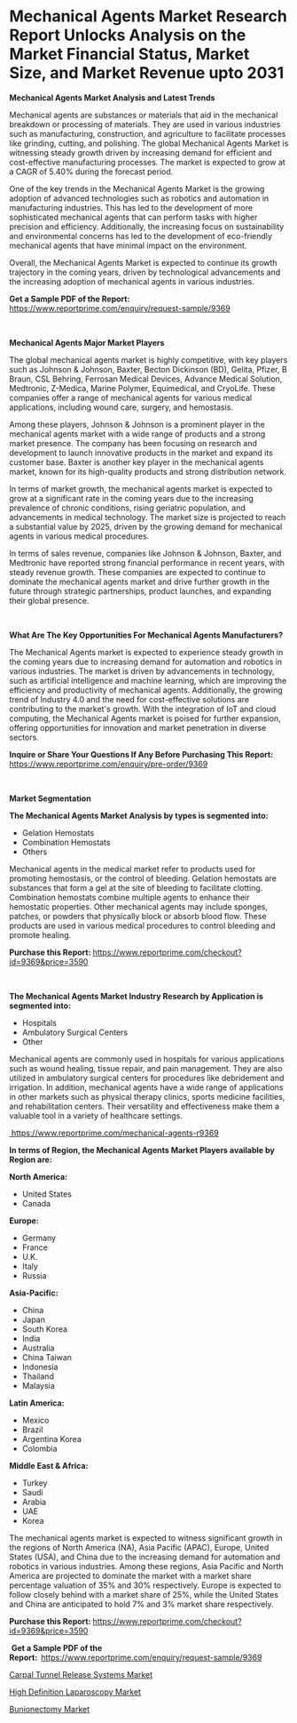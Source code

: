 <p><h1>Mechanical Agents Market Research Report Unlocks Analysis on the Market Financial Status, Market Size, and Market Revenue upto 2031</h1></p><p><strong>Mechanical Agents Market Analysis and Latest Trends</strong></p>
<p><p>Mechanical agents are substances or materials that aid in the mechanical breakdown or processing of materials. They are used in various industries such as manufacturing, construction, and agriculture to facilitate processes like grinding, cutting, and polishing. The global Mechanical Agents Market is witnessing steady growth driven by increasing demand for efficient and cost-effective manufacturing processes. The market is expected to grow at a CAGR of 5.40% during the forecast period.</p><p>One of the key trends in the Mechanical Agents Market is the growing adoption of advanced technologies such as robotics and automation in manufacturing industries. This has led to the development of more sophisticated mechanical agents that can perform tasks with higher precision and efficiency. Additionally, the increasing focus on sustainability and environmental concerns has led to the development of eco-friendly mechanical agents that have minimal impact on the environment.</p><p>Overall, the Mechanical Agents Market is expected to continue its growth trajectory in the coming years, driven by technological advancements and the increasing adoption of mechanical agents in various industries.</p></p>
<p><strong>Get a Sample PDF of the Report:&nbsp;</strong> <a href="https://www.reportprime.com/enquiry/request-sample/9369">https://www.reportprime.com/enquiry/request-sample/9369</a></p>
<p>&nbsp;</p>
<p><strong>Mechanical Agents Major Market Players</strong></p>
<p><p>The global mechanical agents market is highly competitive, with key players such as Johnson & Johnson, Baxter, Becton Dickinson (BD), Gelita, Pfizer, B Braun, CSL Behring, Ferrosan Medical Devices, Advance Medical Solution, Medtronic, Z-Medica, Marine Polymer, Equimedical, and CryoLife. These companies offer a range of mechanical agents for various medical applications, including wound care, surgery, and hemostasis.</p><p>Among these players, Johnson & Johnson is a prominent player in the mechanical agents market with a wide range of products and a strong market presence. The company has been focusing on research and development to launch innovative products in the market and expand its customer base. Baxter is another key player in the mechanical agents market, known for its high-quality products and strong distribution network.</p><p>In terms of market growth, the mechanical agents market is expected to grow at a significant rate in the coming years due to the increasing prevalence of chronic conditions, rising geriatric population, and advancements in medical technology. The market size is projected to reach a substantial value by 2025, driven by the growing demand for mechanical agents in various medical procedures.</p><p>In terms of sales revenue, companies like Johnson & Johnson, Baxter, and Medtronic have reported strong financial performance in recent years, with steady revenue growth. These companies are expected to continue to dominate the mechanical agents market and drive further growth in the future through strategic partnerships, product launches, and expanding their global presence.</p></p>
<p>&nbsp;</p>
<p><strong>What Are The Key Opportunities For Mechanical Agents Manufacturers?</strong></p>
<p><p>The Mechanical Agents market is expected to experience steady growth in the coming years due to increasing demand for automation and robotics in various industries. The market is driven by advancements in technology, such as artificial intelligence and machine learning, which are improving the efficiency and productivity of mechanical agents. Additionally, the growing trend of Industry 4.0 and the need for cost-effective solutions are contributing to the market's growth. With the integration of IoT and cloud computing, the Mechanical Agents market is poised for further expansion, offering opportunities for innovation and market penetration in diverse sectors.</p></p>
<p><strong>Inquire or Share Your Questions If Any Before Purchasing This Report:</strong> <a href="https://www.reportprime.com/enquiry/pre-order/9369">https://www.reportprime.com/enquiry/pre-order/9369</a></p>
<p>&nbsp;</p>
<p><strong>Market Segmentation</strong></p>
<p><strong>The Mechanical Agents Market Analysis by types is segmented into:</strong></p>
<p><ul><li>Gelation Hemostats</li><li>Combination Hemostats</li><li>Others</li></ul></p>
<p><p>Mechanical agents in the medical market refer to products used for promoting hemostasis, or the control of bleeding. Gelation hemostats are substances that form a gel at the site of bleeding to facilitate clotting. Combination hemostats combine multiple agents to enhance their hemostatic properties. Other mechanical agents may include sponges, patches, or powders that physically block or absorb blood flow. These products are used in various medical procedures to control bleeding and promote healing.</p></p>
<p><strong>Purchase this Report:&nbsp;</strong><a href="https://www.reportprime.com/checkout?id=9369&price=3590">https://www.reportprime.com/checkout?id=9369&price=3590</a></p>
<p>&nbsp;</p>
<p><strong>The Mechanical Agents Market Industry Research by Application is segmented into:</strong></p>
<p><ul><li>Hospitals</li><li>Ambulatory Surgical Centers</li><li>Other</li></ul></p>
<p><p>Mechanical agents are commonly used in hospitals for various applications such as wound healing, tissue repair, and pain management. They are also utilized in ambulatory surgical centers for procedures like debridement and irrigation. In addition, mechanical agents have a wide range of applications in other markets such as physical therapy clinics, sports medicine facilities, and rehabilitation centers. Their versatility and effectiveness make them a valuable tool in a variety of healthcare settings.</p></p>
<p><a href="https://www.reportprime.com/mechanical-agents-r9369">&nbsp;https://www.reportprime.com/mechanical-agents-r9369</a></p>
<p><strong>In terms of Region, the Mechanical Agents Market Players available by Region are:</strong></p>
<p>
    <p> <strong> North America: </strong>
        <ul>
            <li>United States</li>
            <li>Canada</li>
        </ul>
        </p> 
    <p> <strong> Europe: </strong>
        <ul>
            <li>Germany</li>
            <li>France</li>
            <li>U.K.</li>
            <li>Italy</li>
            <li>Russia</li>
        </ul>
        </p> 
    <p> <strong> Asia-Pacific: </strong>
        <ul>
            <li>China</li>
            <li>Japan</li>
            <li>South Korea</li>
            <li>India</li>
            <li>Australia</li>
            <li>China Taiwan</li>
            <li>Indonesia</li>
            <li>Thailand</li>
            <li>Malaysia</li>
        </ul>
        </p> 
    <p> <strong> Latin America: </strong>
        <ul>
            <li>Mexico</li>
            <li>Brazil</li>
            <li>Argentina Korea</li>
            <li>Colombia</li>
        </ul>
        </p> 
    <p> <strong> Middle East & Africa: </strong>
        <ul>
            <li>Turkey</li>
            <li>Saudi</li>
            <li>Arabia</li>
            <li>UAE</li>
            <li>Korea</li>
        </ul>
    </p>
    </p>
<p><p>The mechanical agents market is expected to witness significant growth in the regions of North America (NA), Asia Pacific (APAC), Europe, United States (USA), and China due to the increasing demand for automation and robotics in various industries. Among these regions, Asia Pacific and North America are projected to dominate the market with a market share percentage valuation of 35% and 30% respectively. Europe is expected to follow closely behind with a market share of 25%, while the United States and China are anticipated to hold 7% and 3% market share respectively.</p></p>
<p><strong>Purchase this Report: </strong><a href="https://www.reportprime.com/checkout?id=9369&price=3590">https://www.reportprime.com/checkout?id=9369&price=3590</a></p>
<p>&nbsp;<strong>Get a Sample PDF of the Report:&nbsp;&nbsp;</strong><a href="https://www.reportprime.com/enquiry/request-sample/9369">https://www.reportprime.com/enquiry/request-sample/9369</a></p>
<p><strong></strong></p>
<p><p><a href="https://github.com/ruddyyedelwadw/Market-Research-Report-List-3/blob/main/carpal-tunnel-release-systems-market.md">Carpal Tunnel Release Systems Market</a></p><p><a href="https://github.com/jaidynmorantestelletmjzya/Market-Research-Report-List-3/blob/main/high-definition-laparoscopy-market.md">High Definition Laparoscopy Market</a></p><p><a href="https://github.com/juniordelafrance/Market-Research-Report-List-4/blob/main/bunionectomy-market.md">Bunionectomy Market</a></p></p>